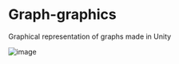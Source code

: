 # Graph-graphics
Graphical representation of graphs made in Unity

![image](https://github.com/Mayokun-Sofowora/Graph-graphics/assets/73405462/75d19cae-c818-49e2-ba4e-177d31794a52)

